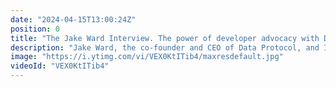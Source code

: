 ```yaml
---
date: "2024-04-15T13:00:24Z"
position: 0
title: "The Jake Ward Interview. The power of developer advocacy with Data Protocol"
description: "Jake Ward, the co-founder and CEO of Data Protocol, and I discuss the current state of developer advocacy in 2024 and share insights on how dev rel teams can measure their impact.\n\nFollow Jake here:\nhttps://twitter.com/Jacobmward\nhttps://dataprotocol.com\nhttps://www.linkedin.com/in/jacobmward/\n\nFollow me here:\nhttps://timbenniks.dev\nhttps://twitter.com/timbenniks\nhttps://linkedin.com/in/timbenniks"
image: "https://i.ytimg.com/vi/VEX0KtITib4/maxresdefault.jpg"
videoId: "VEX0KtITib4"
---
```



